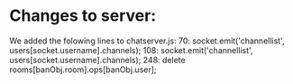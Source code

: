 # Changes to server:
We added the folowing lines to chatserver.js:
70: socket.emit('channellist', users[socket.username].channels);
108: socket.emit('channellist', users[socket.username].channels);
248: delete rooms[banObj.room].ops[banObj.user];
